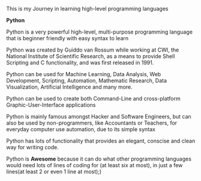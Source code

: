 This is my Journey in learning high-level programming languages

__Python__

Python is a very powerful high-level, multi-purpose programming language that is beginner friendly with easy syntax to learn

Python was created by Guiddo van Rossum while working at CWI, the National Institute of Scientific Research, as a means to provide Shell Scripting and C functionality, and was first released in 1991.

Python can be used for Machine Learning, Data Analysis, Web Development, Scripting, Automation, Mathematic Research, Data Visualization, Artificial Intelligence and many more.

Python can be used to create both Command-Line and cross-platform Graphic-User-Interface applications

Python is mainly famous amongst Hacker and Software Engineers, but can also be used by non-programmers, like Accountants or Teachers, for everyday computer use automation, due to its simple syntax

Python has lots of functionality that provides an elegant, conscise and clean way for writing code.

Python is __Awesome__ because it can do what other programming languages would need lots of lines of coding for (at least six at most), in just a few lines(at least 2 or even 1 line at most);)

